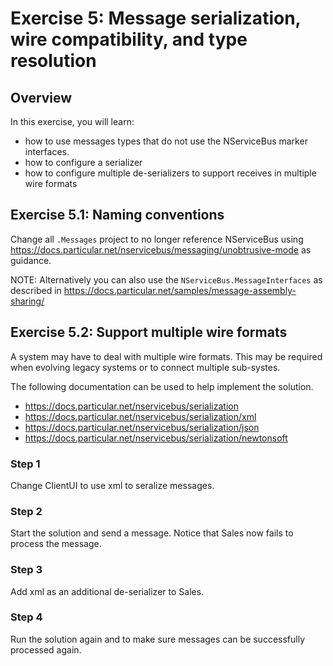 # Exercise 5: Message serialization, wire compatibility, and type resolution

## Overview

In this exercise, you will learn:

- how to use messages types that do not use the NServiceBus marker interfaces.
- how to configure a serializer
- how to configure multiple de-serializers to support receives in multiple wire formats

## Exercise 5.1:  Naming conventions

Change all `.Messages` project to no longer reference NServiceBus using https://docs.particular.net/nservicebus/messaging/unobtrusive-mode as guidance.

NOTE: Alternatively you can also use the `NServiceBus.MessageInterfaces` as described in https://docs.particular.net/samples/message-assembly-sharing/

## Exercise 5.2: Support multiple wire formats

A system may have to deal with multiple wire formats. This may be required when evolving legacy systems or to connect multiple sub-systes.

The following documentation can be used to help implement the solution.

- https://docs.particular.net/nservicebus/serialization
- https://docs.particular.net/nservicebus/serialization/xml
- https://docs.particular.net/nservicebus/serialization/json
- https://docs.particular.net/nservicebus/serialization/newtonsoft

### Step 1

Change ClientUI to use xml to seralize messages.

### Step 2

Start the solution and send a message. Notice that Sales now fails to process the message.

### Step 3

Add xml as an additional de-serializer to Sales.

### Step 4

Run the solution again and to make sure messages can be successfully processed again.
